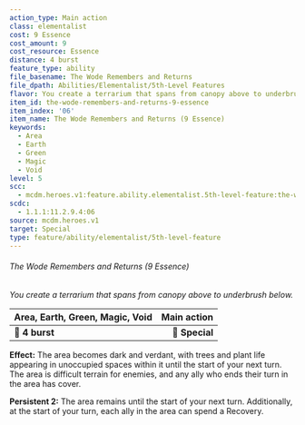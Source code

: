 ```yaml
---
action_type: Main action
class: elementalist
cost: 9 Essence
cost_amount: 9
cost_resource: Essence
distance: 4 burst
feature_type: ability
file_basename: The Wode Remembers and Returns
file_dpath: Abilities/Elementalist/5th-Level Features
flavor: You create a terrarium that spans from canopy above to underbrush below.
item_id: the-wode-remembers-and-returns-9-essence
item_index: '06'
item_name: The Wode Remembers and Returns (9 Essence)
keywords:
  - Area
  - Earth
  - Green
  - Magic
  - Void
level: 5
scc:
  - mcdm.heroes.v1:feature.ability.elementalist.5th-level-feature:the-wode-remembers-and-returns-9-essence
scdc:
  - 1.1.1:11.2.9.4:06
source: mcdm.heroes.v1
target: Special
type: feature/ability/elementalist/5th-level-feature
---
```


###### The Wode Remembers and Returns (9 Essence)

*You create a terrarium that spans from canopy above to underbrush below.*

| **Area, Earth, Green, Magic, Void** | **Main action** |
| ----------------------------------- | --------------: |
| **📏 4 burst**                      |  **🎯 Special** |

**Effect:** The area becomes dark and verdant, with trees and plant life appearing in unoccupied spaces within it until the start of your next turn. The area is difficult terrain for enemies, and any ally who ends their turn in the area has cover.

**Persistent 2:** The area remains until the start of your next turn. Additionally, at the start of your turn, each ally in the area can spend a Recovery.
